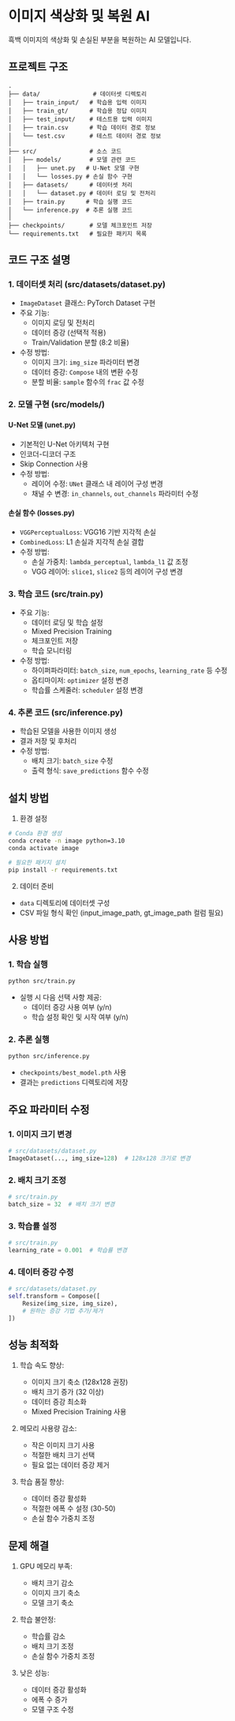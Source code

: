# 이미지 색상화 및 복원 AI

흑백 이미지의 색상화 및 손실된 부분을 복원하는 AI 모델입니다.

## 프로젝트 구조
```
.
├── data/               # 데이터셋 디렉토리
│   ├── train_input/   # 학습용 입력 이미지
│   ├── train_gt/      # 학습용 정답 이미지
│   ├── test_input/    # 테스트용 입력 이미지
│   ├── train.csv      # 학습 데이터 경로 정보
│   └── test.csv       # 테스트 데이터 경로 정보
│
├── src/               # 소스 코드
│   ├── models/        # 모델 관련 코드
│   │   ├── unet.py   # U-Net 모델 구현
│   │   └── losses.py # 손실 함수 구현
│   ├── datasets/      # 데이터셋 처리
│   │   └── dataset.py # 데이터 로딩 및 전처리
│   ├── train.py      # 학습 실행 코드
│   └── inference.py  # 추론 실행 코드
│
├── checkpoints/       # 모델 체크포인트 저장
└── requirements.txt   # 필요한 패키지 목록
```

## 코드 구조 설명

### 1. 데이터셋 처리 (src/datasets/dataset.py)
- `ImageDataset` 클래스: PyTorch Dataset 구현
- 주요 기능:
  - 이미지 로딩 및 전처리
  - 데이터 증강 (선택적 적용)
  - Train/Validation 분할 (8:2 비율)
- 수정 방법:
  - 이미지 크기: `img_size` 파라미터 변경
  - 데이터 증강: `Compose` 내의 변환 수정
  - 분할 비율: `sample` 함수의 `frac` 값 수정

### 2. 모델 구현 (src/models/)

#### U-Net 모델 (unet.py)
- 기본적인 U-Net 아키텍처 구현
- 인코더-디코더 구조
- Skip Connection 사용
- 수정 방법:
  - 레이어 수정: `UNet` 클래스 내 레이어 구성 변경
  - 채널 수 변경: `in_channels`, `out_channels` 파라미터 수정

#### 손실 함수 (losses.py)
- `VGGPerceptualLoss`: VGG16 기반 지각적 손실
- `CombinedLoss`: L1 손실과 지각적 손실 결합
- 수정 방법:
  - 손실 가중치: `lambda_perceptual`, `lambda_l1` 값 조정
  - VGG 레이어: `slice1`, `slice2` 등의 레이어 구성 변경

### 3. 학습 코드 (src/train.py)
- 주요 기능:
  - 데이터 로딩 및 학습 설정
  - Mixed Precision Training
  - 체크포인트 저장
  - 학습 모니터링
- 수정 방법:
  - 하이퍼파라미터: `batch_size`, `num_epochs`, `learning_rate` 등 수정
  - 옵티마이저: `optimizer` 설정 변경
  - 학습률 스케줄러: `scheduler` 설정 변경

### 4. 추론 코드 (src/inference.py)
- 학습된 모델을 사용한 이미지 생성
- 결과 저장 및 후처리
- 수정 방법:
  - 배치 크기: `batch_size` 수정
  - 출력 형식: `save_predictions` 함수 수정

## 설치 방법

1. 환경 설정
```bash
# Conda 환경 생성
conda create -n image python=3.10
conda activate image

# 필요한 패키지 설치
pip install -r requirements.txt
```

2. 데이터 준비
- `data` 디렉토리에 데이터셋 구성
- CSV 파일 형식 확인 (input_image_path, gt_image_path 컬럼 필요)

## 사용 방법

### 1. 학습 실행
```bash
python src/train.py
```
- 실행 시 다음 선택 사항 제공:
  - 데이터 증강 사용 여부 (y/n)
  - 학습 설정 확인 및 시작 여부 (y/n)

### 2. 추론 실행
```bash
python src/inference.py
```
- `checkpoints/best_model.pth` 사용
- 결과는 `predictions` 디렉토리에 저장

## 주요 파라미터 수정

### 1. 이미지 크기 변경
```python
# src/datasets/dataset.py
ImageDataset(..., img_size=128)  # 128x128 크기로 변경
```

### 2. 배치 크기 조정
```python
# src/train.py
batch_size = 32  # 배치 크기 변경
```

### 3. 학습률 설정
```python
# src/train.py
learning_rate = 0.001  # 학습률 변경
```

### 4. 데이터 증강 수정
```python
# src/datasets/dataset.py
self.transform = Compose([
    Resize(img_size, img_size),
    # 원하는 증강 기법 추가/제거
])
```

## 성능 최적화

1. 학습 속도 향상:
   - 이미지 크기 축소 (128x128 권장)
   - 배치 크기 증가 (32 이상)
   - 데이터 증강 최소화
   - Mixed Precision Training 사용

2. 메모리 사용량 감소:
   - 작은 이미지 크기 사용
   - 적절한 배치 크기 선택
   - 필요 없는 데이터 증강 제거

3. 학습 품질 향상:
   - 데이터 증강 활성화
   - 적절한 에폭 수 설정 (30-50)
   - 손실 함수 가중치 조정

## 문제 해결

1. GPU 메모리 부족:
   - 배치 크기 감소
   - 이미지 크기 축소
   - 모델 크기 축소

2. 학습 불안정:
   - 학습률 감소
   - 배치 크기 조정
   - 손실 함수 가중치 조정

3. 낮은 성능:
   - 데이터 증강 활성화
   - 에폭 수 증가
   - 모델 구조 수정